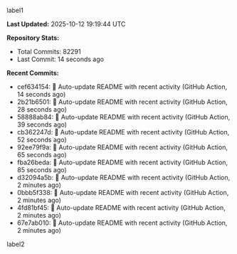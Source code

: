 
label1 
<!-- ACTIVITY_START -->
**Last Updated:** 2025-10-12 19:19:44 UTC

**Repository Stats:**
- Total Commits: 82291
- Last Commit: 14 seconds ago

**Recent Commits:**
- cef634154: 🤖 Auto-update README with recent activity (GitHub Action, 14 seconds ago)
- 2b21b6501: 🤖 Auto-update README with recent activity (GitHub Action, 28 seconds ago)
- 58888ab84: 🤖 Auto-update README with recent activity (GitHub Action, 39 seconds ago)
- cb362247d: 🤖 Auto-update README with recent activity (GitHub Action, 52 seconds ago)
- 92ee79f9a: 🤖 Auto-update README with recent activity (GitHub Action, 65 seconds ago)
- fba26beda: 🤖 Auto-update README with recent activity (GitHub Action, 85 seconds ago)
- d32094a5b: 🤖 Auto-update README with recent activity (GitHub Action, 2 minutes ago)
- 0bbb5f338: 🤖 Auto-update README with recent activity (GitHub Action, 2 minutes ago)
- 4fd81bf45: 🤖 Auto-update README with recent activity (GitHub Action, 2 minutes ago)
- 67e7ab010: 🤖 Auto-update README with recent activity (GitHub Action, 2 minutes ago)
<!-- ACTIVITY_END -->

label2
